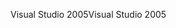<span data-ttu-id="11599-101">Visual Studio 2005</span><span class="sxs-lookup"><span data-stu-id="11599-101">Visual Studio 2005</span></span>